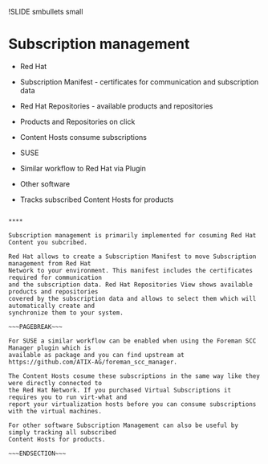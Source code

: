 !SLIDE smbullets small
# Subscription management

* Red Hat
 * Subscription Manifest - certificates for communication and subscription data
 * Red Hat Repositories - available products and repositories
 * Products and Repositories on click
 * Content Hosts consume subscriptions

* SUSE
 * Similar workflow to Red Hat via Plugin

* Other software
 * Tracks subscribed Content Hosts for products

~~~SECTION:handouts~~~

****

Subscription management is primarily implemented for cosuming Red Hat Content you subcribed.

Red Hat allows to create a Subscription Manifest to move Subscription management from Red Hat
Network to your environment. This manifest includes the certificates required for communication
and the subscription data. Red Hat Repositories View shows available products and repositories
covered by the subscription data and allows to select them which will automatically create and
synchronize them to your system.

~~~PAGEBREAK~~~

For SUSE a similar workflow can be enabled when using the Foreman SCC Manager plugin which is
available as package and you can find upstream at https://github.com/ATIX-AG/foreman_scc_manager.

The Content Hosts cosume these subscriptions in the same way like they were directly connected to
the Red Hat Network. If you purchased Virtual Subscriptions it requires you to run virt-what and
report your virtualization hosts before you can consume subscriptions with the virtual machines.

For other software Subscription Management can also be useful by simply tracking all subscribed
Content Hosts for products.

~~~ENDSECTION~~~

